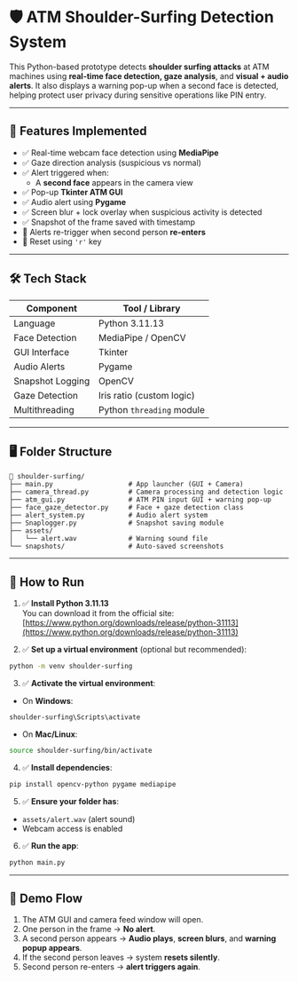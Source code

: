 # 🛡️ ATM Shoulder-Surfing Detection System

This Python-based prototype detects **shoulder surfing attacks** at ATM machines using **real-time face detection, gaze analysis**, and **visual + audio alerts**. It also displays a warning pop-up when a second face is detected, helping protect user privacy during sensitive operations like PIN entry.

---

## 📸 Features Implemented

- ✅ Real-time webcam face detection using **MediaPipe**  
- ✅ Gaze direction analysis (suspicious vs normal)  
- ✅ Alert triggered when:
  - A **second face** appears in the camera view
- ✅ Pop-up **Tkinter ATM GUI**
- ✅ Audio alert using **Pygame**
- ✅ Screen blur + lock overlay when suspicious activity is detected
- ✅ Snapshot of the frame saved with timestamp
- 🔄 Alerts re-trigger when second person **re-enters**
- 🔘 Reset using `'r'` key

---

## 🛠️ Tech Stack

| Component             | Tool / Library                     |
|----------------------|-------------------------------------|
| Language             | Python 3.11.13                      |
| Face Detection       | MediaPipe / OpenCV                  |
| GUI Interface        | Tkinter                             |
| Audio Alerts         | Pygame                              |
| Snapshot Logging     | OpenCV                              |
| Gaze Detection       | Iris ratio (custom logic)           |
| Multithreading       | Python `threading` module           |

---

## 🖥️ Folder Structure

```
📁 shoulder-surfing/
├── main.py                   # App launcher (GUI + Camera)
├── camera_thread.py          # Camera processing and detection logic
├── atm_gui.py                # ATM PIN input GUI + warning pop-up
├── face_gaze_detector.py     # Face + gaze detection class
├── alert_system.py           # Audio alert system
├── Snaplogger.py             # Snapshot saving module
├── assets/
│   └── alert.wav             # Warning sound file
└── snapshots/                # Auto-saved screenshots
```

---

## 🚀 How to Run

1. ✅ **Install Python 3.11.13**  
   You can download it from the official site: [https://www.python.org/downloads/release/python-31113](https://www.python.org/downloads/release/python-31113)

2. ✅ **Set up a virtual environment** (optional but recommended):

```bash
python -m venv shoulder-surfing
```

3. ✅ **Activate the virtual environment**:

- On **Windows**:

```bash
shoulder-surfing\Scripts\activate
```

- On **Mac/Linux**:

```bash
source shoulder-surfing/bin/activate
```

4. ✅ **Install dependencies**:

```bash
pip install opencv-python pygame mediapipe
```

5. ✅ **Ensure your folder has**:

- `assets/alert.wav` (alert sound)
- Webcam access is enabled

6. ✅ **Run the app**:

```bash
python main.py
```

---

## 🧪 Demo Flow

1. The ATM GUI and camera feed window will open.
2. One person in the frame → **No alert**.
3. A second person appears → **Audio plays**, **screen blurs**, and **warning popup appears**.
4. If the second person leaves → system **resets silently**.
5. Second person re-enters → **alert triggers again**.
